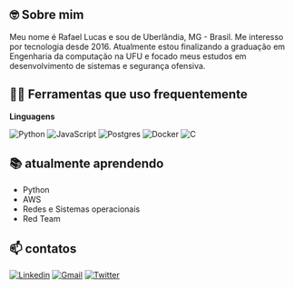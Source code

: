 ## 🤓 Sobre mim

Meu nome é Rafael Lucas e sou de Uberlândia, MG - Brasil. Me interesso por tecnologia desde 2016. Atualmente estou finalizando a graduação em Engenharia da computação na UFU e focado meus estudos em desenvolvimento de sistemas e segurança ofensiva.

## 🧑‍💻 Ferramentas que uso frequentemente

**Linguagens**

![Python](https://img.shields.io/badge/python-3670A0?style=flat-square&logo=python&logoColor=ffdd54)
![JavaScript](https://img.shields.io/badge/javascript-%23323330.svg?style=flat-square&logo=javascript&logoColor=%23F7DF1E)
![Postgres](https://img.shields.io/badge/postgres-%23316192.svg?style=flat-square&logo=postgresql&logoColor=white)
![Docker](https://img.shields.io/badge/docker-%230db7ed.svg?style=flat-square&logo=docker&logoColor=white)
![C](https://img.shields.io/badge/c-%2300599C.svg?style=flat-square&logo=c&logoColor=white)

## 📚 atualmente aprendendo

- Python
- AWS
- Redes e Sistemas operacionais
- Red Team

## 📫 contatos

[![Linkedin](https://img.shields.io/badge/-Rafael%20Lucas%20Pereira-007bb6?style=flat-square&logo=Linkedin&logoColor=white)](https://www.linkedin.com/in/rafael-lucas-pereira-350590186/) 
[![Gmail](https://img.shields.io/badge/-pereira.rafael.dev@gmail.com-da4d39?style=flat-square&logo=Gmail&logoColor=white)](mailto:pereira.rafael.dev@gmail.com) 
[![Twitter](https://img.shields.io/badge/-@Rafael_LucasP-00aced?style=flat-square&logo=Twitter&logoColor=white)](https://twitter.com/Rafael_LucasP)